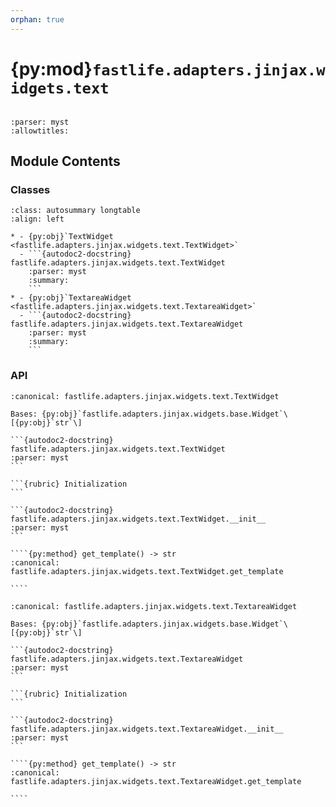 ```yaml
---
orphan: true
---
```


# {py:mod}`fastlife.adapters.jinjax.widgets.text`

```{py:module} fastlife.adapters.jinjax.widgets.text
```

```{autodoc2-docstring} fastlife.adapters.jinjax.widgets.text
:parser: myst
:allowtitles:
```

## Module Contents

### Classes

````{list-table}
:class: autosummary longtable
:align: left

* - {py:obj}`TextWidget <fastlife.adapters.jinjax.widgets.text.TextWidget>`
  - ```{autodoc2-docstring} fastlife.adapters.jinjax.widgets.text.TextWidget
    :parser: myst
    :summary:
    ```
* - {py:obj}`TextareaWidget <fastlife.adapters.jinjax.widgets.text.TextareaWidget>`
  - ```{autodoc2-docstring} fastlife.adapters.jinjax.widgets.text.TextareaWidget
    :parser: myst
    :summary:
    ```
````

### API

`````{py:class} TextWidget(name: str, *, title: typing.Optional[str], hint: typing.Optional[str] = None, aria_label: typing.Optional[str] = None, placeholder: typing.Optional[str] = None, error: str | None = None, value: str = '', input_type: str = 'text', removable: bool = False, token: str)
:canonical: fastlife.adapters.jinjax.widgets.text.TextWidget

Bases: {py:obj}`fastlife.adapters.jinjax.widgets.base.Widget`\[{py:obj}`str`\]

```{autodoc2-docstring} fastlife.adapters.jinjax.widgets.text.TextWidget
:parser: myst
```

```{rubric} Initialization
```

```{autodoc2-docstring} fastlife.adapters.jinjax.widgets.text.TextWidget.__init__
:parser: myst
```

````{py:method} get_template() -> str
:canonical: fastlife.adapters.jinjax.widgets.text.TextWidget.get_template

````

`````

`````{py:class} TextareaWidget(name: str, *, title: typing.Optional[str], hint: typing.Optional[str] = None, aria_label: typing.Optional[str] = None, placeholder: typing.Optional[str] = None, error: str | None = None, value: str = '', removable: bool = False, token: str)
:canonical: fastlife.adapters.jinjax.widgets.text.TextareaWidget

Bases: {py:obj}`fastlife.adapters.jinjax.widgets.base.Widget`\[{py:obj}`str`\]

```{autodoc2-docstring} fastlife.adapters.jinjax.widgets.text.TextareaWidget
:parser: myst
```

```{rubric} Initialization
```

```{autodoc2-docstring} fastlife.adapters.jinjax.widgets.text.TextareaWidget.__init__
:parser: myst
```

````{py:method} get_template() -> str
:canonical: fastlife.adapters.jinjax.widgets.text.TextareaWidget.get_template

````

`````
